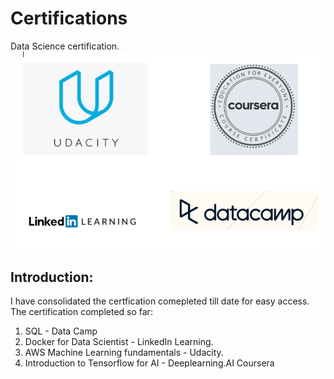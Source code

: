 # Certifications
Data Science certification.
![Alt text](certification_wallpaper.PNG?raw=true "Title")
## Introduction:
I have consolidated the certfication comepleted till date for easy access. The certification completed so far:
  1. SQL - Data Camp
  2. Docker for Data Scientist - LinkedIn Learning.
  3. AWS Machine Learning fundamentals - Udacity.
  4. Introduction to Tensorflow for AI - Deeplearning.AI Coursera
  

